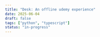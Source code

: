 ```yaml
---
title: "Desk: An offline udemy experience"
date: 2025-06-04
draft: false
tags: ["python", "typescript"]
status: "in-progress"
---
```

